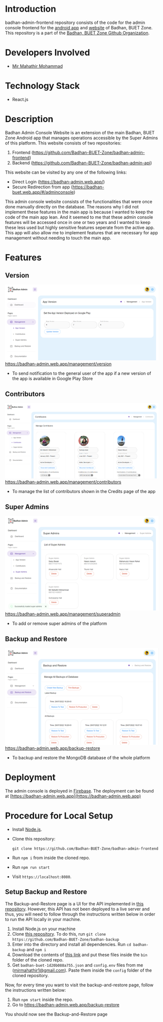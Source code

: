 # Introduction
badhan-admin-frontend repository consists of the code for the admin console
frontend for the [android app](https://play.google.com/store/apps/details?id=com.mmmbadhan)
and [website](https://badhan-buet.web.app) of Badhan, BUET Zone. This repository is a part of the [Badhan, BUET Zone Github Organization](https://github.com/Badhan-BUET-Zone).

# Developers Involved
* [Mir Mahathir Mohammad](https://github.com/mirmahathir1)

# Technology Stack
* React.js

# Description
Badhan Admin Console Website is an extension of the main Badhan, BUET Zone Android app that manages operations accessible by the Super Admins of this platform. This website consists of two repositories: 
1) Frontend (https://github.com/Badhan-BUET-Zone/badhan-admin-frontend)
2) Backend (https://github.com/Badhan-BUET-Zone/badhan-admin-api)

This website can be visited by any one of the following links:
* Direct Login (https://badhan-admin.web.app/)
* Secure Redirection from app (https://badhan-buet.web.app/#/adminconsole)

This admin console website consists of the functionalities that were once done manually directly on the database. The reasons why I did not implement these features in the main app is because I wanted to keep the code of the main app lean.
And it seemed to me that these admin console features will be accessed once in one or two years and I wanted to keep these less used but highly sensitive features seperate from the active app. This app will also allow me to implement features that are necessary for app management without needing to touch the main app.

# Features
## Version
![image](./doc/version.PNG)
https://badhan-admin.web.app/management/version

- To send notification to the general user of the app if a new version of the app is available in Google Play Store

## Contributors
![image](./doc/contributors.PNG)
https://badhan-admin.web.app/management/contributors

- To manage the list of contributors shown in the Credits page of the app
## Super Admins
![image](./doc/superadmins.PNG)
https://badhan-admin.web.app/management/superadmin

- To add or remove super admins of the platform

## Backup and Restore
![image](./doc/backup.PNG)
https://badhan-admin.web.app/backup-restore

- To backup and restore the MongoDB database of the whole platform

# Deployment
The admin console is deployed in [Firebase](https://firebase.google.com). The deployment can be found at [https://badhan-admin.web.app](https://badhan-admin.web.app)

# Procedure for Local Setup
* Install [Node.js](https://nodejs.org/en/download/).
* Clone this repository:

  `git clone https://github.com/Badhan-BUET-Zone/badhan-admin-frontend`
* Run `npm i` from inside the cloned repo.
* Run `npm run start`
* Visit `https://localhost:8080`.

## Setup Backup and Restore
The Backup-and-Restore page is a UI for the API implemented in [this repository](https://github.com/Badhan-BUET-Zone/badhan-backup). 
However, this API has not been deployed to a live server and thus, you will need to 
follow through the instructions written below in order to run the API locally in your
machine.
1) Install Node.js on your machine
2) Clone [this repository](https://github.com/Badhan-BUET-Zone/badhan-backup). To do this, run `git clone https://github.com/Badhan-BUET-Zone/badhan-backup`
3) Enter into the directory and install all dependencies. Run `cd badhan-backup` and `npm i`
4) Download the contents of [this link](https://drive.google.com/drive/folders/13SFt1fY0XPAe9p1xkWN2gCLQzvbHx0y7?usp=sharing) and put these files inside the `bin` folder of the cloned repo.
5) Get `badhan-buet-1d20b088a755.json` and `config.env` files from me (mirmahathir1@gmail.com). Paste them inside the `config` folder of the cloned repository.

Now, for every time you want to visit the backup-and-restore page, follow the instructions written below:
1) Run `npm start` inside the repo.
2) Go to https://badhan-admin.web.app/backup-restore

You should now see the Backup-and-Restore page
